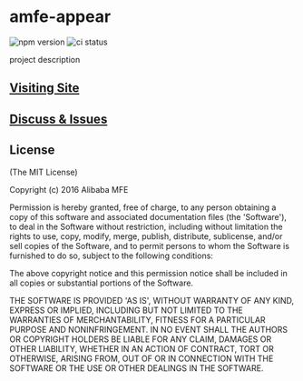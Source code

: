 # amfe-appear

![npm version](http://img.shields.io/npm/v/amfe-appear.svg)
![ci status](https://api.travis-ci.org/amfe/amfe-appear.svg?branch=master)

project description

## [Visiting Site](http://amfe.github.io/amfe-appear/)

## [Discuss & Issues](https://github.com/amfe/amfe-appear/issues)

## License

(The MIT License)

Copyright (c) 2016 Alibaba MFE

Permission is hereby granted, free of charge, to any person obtaining a copy of this software and associated documentation files (the 'Software'), to deal in the Software without restriction, including without limitation the rights to use, copy, modify, merge, publish, distribute, sublicense, and/or sell copies of the Software, and to permit persons to whom the Software is furnished to do so, subject to the following conditions:

The above copyright notice and this permission notice shall be included in all copies or substantial portions of the Software.

THE SOFTWARE IS PROVIDED 'AS IS', WITHOUT WARRANTY OF ANY KIND, EXPRESS OR IMPLIED, INCLUDING BUT NOT LIMITED TO THE WARRANTIES OF MERCHANTABILITY, FITNESS FOR A PARTICULAR PURPOSE AND NONINFRINGEMENT. IN NO EVENT SHALL THE AUTHORS OR COPYRIGHT HOLDERS BE LIABLE FOR ANY CLAIM, DAMAGES OR OTHER LIABILITY, WHETHER IN AN ACTION OF CONTRACT, TORT OR OTHERWISE, ARISING FROM, OUT OF OR IN CONNECTION WITH THE SOFTWARE OR THE USE OR OTHER DEALINGS IN THE SOFTWARE.
